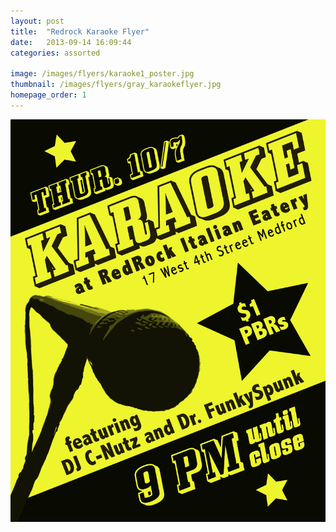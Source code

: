 ```yaml
---
layout: post
title:  "Redrock Karaoke Flyer"
date:   2013-09-14 16:09:44
categories: assorted

image: /images/flyers/karaoke1_poster.jpg 
thumbnail: /images/flyers/gray_karaokeflyer.jpg
homepage_order: 1
---
```

![Karaoke Flyers][image]

[image]: /images/flyers/karaoke1_poster.jpg "Karaoke Flyers"
